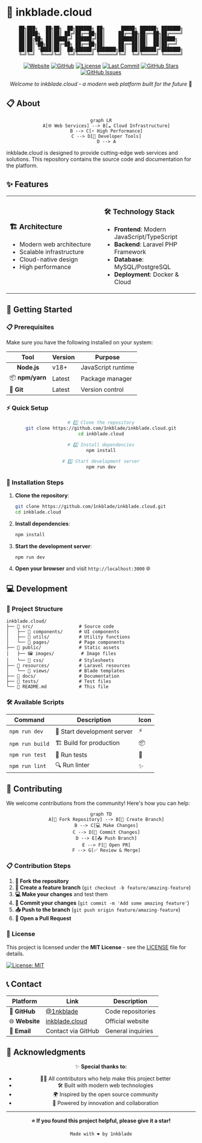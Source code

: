 # 🚀 inkblade.cloud

<div align="center">

```
██╗███╗   ██╗██╗  ██╗██████╗ ██╗      █████╗ ██████╗ ███████╗
██║████╗  ██║██║ ██╔╝██╔══██╗██║     ██╔══██╗██╔══██╗██╔════╝
██║██╔██╗ ██║█████╔╝ ██████╔╝██║     ███████║██║  ██║█████╗  
██║██║╚██╗██║██╔═██╗ ██╔══██╗██║     ██╔══██║██║  ██║██╔══╝  
██║██║ ╚████║██║  ██╗██████╔╝███████╗██║  ██║██████╔╝███████╗
╚═╝╚═╝  ╚═══╝╚═╝  ╚═╝╚═════╝ ╚══════╝╚═╝  ╚═╝╚═════╝ ╚══════╝
```

[![Website](https://img.shields.io/badge/Website-inkblade.cloud-blue?style=for-the-badge&logo=cloudflare)](https://inkblade.cloud)
[![GitHub](https://img.shields.io/badge/GitHub-1nkblade-black?style=for-the-badge&logo=github)](https://github.com/1nkblade)
[![License](https://img.shields.io/badge/License-MIT-green?style=for-the-badge&logo=opensourceinitiative)](LICENSE)
[![Last Commit](https://img.shields.io/github/last-commit/1nkblade/inkblade.cloud?style=for-the-badge&logo=git)](https://github.com/1nkblade/inkblade.cloud/commits/main)
[![GitHub Stars](https://img.shields.io/github/stars/1nkblade/inkblade.cloud?style=for-the-badge&logo=github)](https://github.com/1nkblade/inkblade.cloud/stargazers)
[![GitHub Issues](https://img.shields.io/github/issues/1nkblade/inkblade.cloud?style=for-the-badge&logo=github)](https://github.com/1nkblade/inkblade.cloud/issues)

*Welcome to inkblade.cloud - a modern web platform built for the future* 🌟

</div>

## 📋 About

<div align="center">

```mermaid
graph LR
    A[🌐 Web Services] --> B[☁️ Cloud Infrastructure]
    B --> C[⚡ High Performance]
    C --> D[🔧 Developer Tools]
    D --> A
```

</div>

inkblade.cloud is designed to provide cutting-edge web services and solutions. This repository contains the source code and documentation for the platform.

## ✨ Features

<table>
<tr>
<td width="50%">

### 🏗️ Architecture
- Modern web architecture
- Scalable infrastructure
- Cloud-native design
- High performance

</td>
<td width="50%">

### 🛠️ Technology Stack
- **Frontend**: Modern JavaScript/TypeScript
- **Backend**: Laravel PHP Framework
- **Database**: MySQL/PostgreSQL
- **Deployment**: Docker & Cloud

</td>
</tr>
</table>

## 🚀 Getting Started

### 📋 Prerequisites

Make sure you have the following installed on your system:

| Tool | Version | Purpose |
|------|---------|---------|
| <img src="https://nodejs.org/static/images/logos/nodejs-new-pantone-black.svg" width="16" height="16"> **Node.js** | v18+ | JavaScript runtime |
| 📦 **npm/yarn** | Latest | Package manager |
| 🐙 **Git** | Latest | Version control |

### ⚡ Quick Setup

<div align="center">

```bash
# 1️⃣ Clone the repository
git clone https://github.com/1nkblade/inkblade.cloud.git
cd inkblade.cloud

# 2️⃣ Install dependencies
npm install

# 3️⃣ Start development server
npm run dev
```

</div>

### 🎯 Installation Steps

1. **Clone the repository**:
   ```bash
   git clone https://github.com/1nkblade/inkblade.cloud.git
   cd inkblade.cloud
   ```

2. **Install dependencies**:
   ```bash
   npm install
   ```

3. **Start the development server**:
   ```bash
   npm run dev
   ```

4. **Open your browser** and visit `http://localhost:3000` 🌐

## 💻 Development

### 📁 Project Structure

```
inkblade.cloud/
├── 📂 src/                 # Source code
│   ├── 🎨 components/      # UI components
│   ├── 🔧 utils/           # Utility functions
│   └── 📄 pages/           # Page components
├── 📂 public/              # Static assets
│   ├── 🖼️ images/          # Image files
│   └── 🎨 css/             # Stylesheets
├── 📂 resources/           # Laravel resources
│   └── 📂 views/           # Blade templates
├── 📂 docs/                # Documentation
├── 📂 tests/               # Test files
└── 📄 README.md            # This file
```

### 🛠️ Available Scripts

<div align="center">

| Command | Description | Icon |
|---------|-------------|------|
| `npm run dev` | 🚀 Start development server | ⚡ |
| `npm run build` | 🏗️ Build for production | 📦 |
| `npm run test` | 🧪 Run tests | 🔬 |
| `npm run lint` | 🔍 Run linter | ✨ |

</div>

## 🤝 Contributing

We welcome contributions from the community! Here's how you can help:

<div align="center">

```mermaid
graph TD
    A[🍴 Fork Repository] --> B[🌿 Create Branch]
    B --> C[💻 Make Changes]
    C --> D[📝 Commit Changes]
    D --> E[📤 Push Branch]
    E --> F[🔄 Open PR]
    F --> G[✅ Review & Merge]
```

</div>

### 📋 Contribution Steps

1. **🍴 Fork the repository**
2. **🌿 Create a feature branch** (`git checkout -b feature/amazing-feature`)
3. **💻 Make your changes** and test them
4. **📝 Commit your changes** (`git commit -m 'Add some amazing feature'`)
5. **📤 Push to the branch** (`git push origin feature/amazing-feature`)
6. **🔄 Open a Pull Request**

### 📜 License

This project is licensed under the **MIT License** - see the [LICENSE](LICENSE) file for details.

[![License: MIT](https://img.shields.io/badge/License-MIT-yellow.svg?style=for-the-badge)](https://opensource.org/licenses/MIT)

## 📞 Contact

<div align="center">

| Platform | Link | Description |
|----------|------|-------------|
| 🐙 **GitHub** | [@1nkblade](https://github.com/1nkblade) | Code repositories |
| 🌐 **Website** | [inkblade.cloud](https://inkblade.cloud) | Official website |
| 📧 **Email** | Contact via GitHub | General inquiries |

</div>

## 🙏 Acknowledgments

<div align="center">

✨ **Special thanks to:**

- 🧑‍💻 All contributors who help make this project better
- 🛠️ Built with modern web technologies
- 🌍 Inspired by the open source community
- 🚀 Powered by innovation and collaboration

</div>

---

<div align="center">

**⭐ If you found this project helpful, please give it a star!**

```
Made with ❤️ by 1nkblade
```

</div>